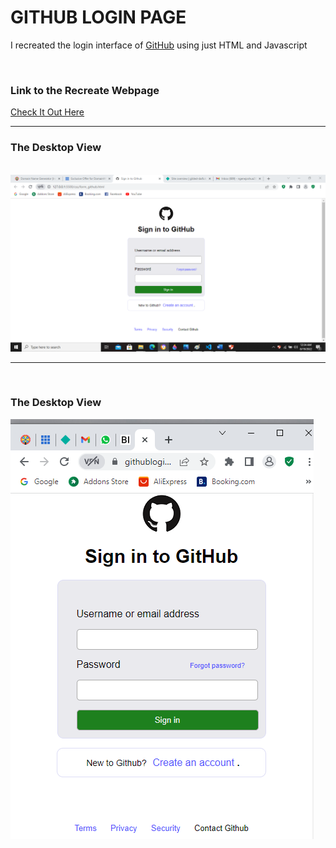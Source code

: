 # GITHUB LOGIN PAGE
<p>I recreated the login interface of <a href="https//github.com">GitHub<a> using just HTML and Javascript</p>
<br>
<h3>Link to the Recreate Webpage</h3>
<a href="https://githubloginpage.netlify.app/">Check It Out Here<a>
<hr>
<h3>The Desktop View</h3>
<br>
<img src="/images/desktop.png">
<hr>
<br>
<h3>The Desktop View</h3>
<img src="/images/android.png">
